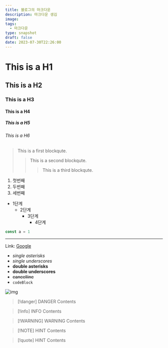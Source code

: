 ```yaml
---
title: 블로그의 마크다운
description: 마크다운 생김
image: 
tags:
  - 마크다운
type: snapshot
draft: false
date: 2023-07-30T22:26:00
---
```

# This is a H1
## This is a H2
### This is a H3
#### This is a H4
##### This is a H5
###### This is a H6


> This is a first blockqute.
> > This is a second blockqute.
> > >  This is a third blockqute.


1. 첫번째
2. 두번째
3. 세번째

- 1단계
    - 2단계
        - 3단계
            - 4단계



```ts
const a = 1
```


---

Link: [Google](https://google.com/ "Go google")

- _single asterisks_
- _single underscores_
- **double asterisks**
- **double underscores**
- ~~cancelline~~
- `codeBlock`

![img](https://blog.ateals.me/images/main.jpg)


> [!danger] DANGER
>Contents


> [!info] INFO
> Contents


> [!WARNING] WARNING
> Contents


> [!NOTE] HINT
> Contents


> [!quote] HINT
> Contents


